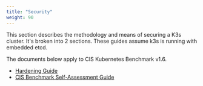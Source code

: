 ```yaml
---
title: "Security"
weight: 90
---
```


This section describes the methodology and means of securing a K3s cluster. It's broken into 2 sections. These guides assume k3s is running with embedded etcd.

The documents below apply to CIS Kubernetes Benchmark v1.6.

* [Hardening Guide](/security/hardening-guide)
* [CIS Benchmark Self-Assessment Guide](/security/self-assessment)
